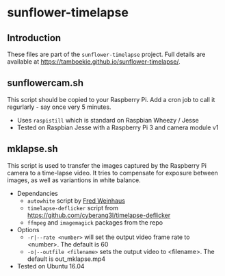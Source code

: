 # sunflower-timelapse

## Introduction ##
These files are part of the ```sunflower-timelapse``` project. Full details are available at https://tamboekie.github.io/sunflower-timelapse/.

## sunflowercam.sh ##
This script should be copied to your Raspberry Pi. Add a cron job to call it regurlarly - say once very 5 minutes.
* Uses ```raspistill``` which is standard on Raspbian Wheezy / Jesse
* Tested on Raspbian Jesse with a Raspberry Pi 3 and camera module v1

## mklapse.sh ##
This script is used to transfer the images captured by the Raspberry Pi camera to a time-lapse video. It tries to compensate for exposure between images, as well as variantions in white balance.
* Dependancies
  * ```autowhite``` script by [Fred Weinhaus](http://www.fmwconcepts.com/imagemagick/autowhite/index.php)
  * ```timelapse-deflicker``` script from https://github.com/cyberang3l/timelapse-deflicker
  * ```ffmpeg``` and ```imagemagick``` packages from the repo
* Options
  * ```-r|--rate <number>``` will set the output video frame rate to \<number\>. The default is 60
  * ```-o|--outfile <filename>``` sets the output video to \<filename\>. The default is out_mklapse.mp4
* Tested on Ubuntu 16.04
